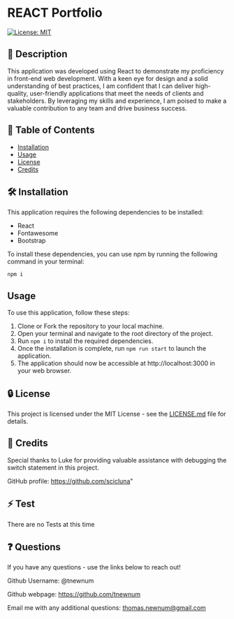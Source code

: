 # REACT Portfolio

[![License: MIT](https://img.shields.io/badge/License-MIT-yellow.svg)](https://opensource.org/licenses/MIT)

## 📘 Description

This application was developed using React to demonstrate my proficiency in front-end web development. With a keen eye for design and a solid understanding of best practices, I am confident that I can deliver high-quality, user-friendly applications that meet the needs of clients and stakeholders. By leveraging my skills and experience, I am poised to make a valuable contribution to any team and drive business success.

## 📑 Table of Contents

- [Installation](#installation)
- [Usage](#usage)
- [License](#license)
- [Credits](#credits)

## 🛠️ Installation

This application requires the following dependencies to be installed:

- React
- Fontawesome
- Bootstrap

To install these dependencies, you can use npm by running the following command in your terminal:

```
npm i
```

## Usage

To use this application, follow these steps:

1. Clone or Fork the repository to your local machine.
2. Open your terminal and navigate to the root directory of the project.
3. Run `npm i` to install the required dependencies.
4. Once the installation is complete, run `npm run start` to launch the application.
5. The application should now be accessible at http://localhost:3000 in your web browser.

## 🔒 License

This project is licensed under the MIT License - see the [LICENSE.md](LICENSE.md) file for details.

## 🤝 Credits

Special thanks to Luke for providing valuable assistance with debugging the switch statement in this project.

GitHub profile: https://github.com/scicluna"

## ⚡ Test

There are no Tests at this time

## ❓ Questions

If you have any questions - use the links below to reach out!

Github Username: @tnewnum

Github webpage: https://github.com/tnewnum

Email me with any additional questions: thomas.newnum@gmail.com

